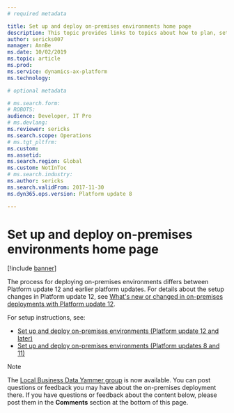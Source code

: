 ```yaml
---
# required metadata

title: Set up and deploy on-premises environments home page
description: This topic provides links to topics about how to plan, set up, and deploy an on-premises environment.
author: sericks007
manager: AnnBe
ms.date: 10/02/2019
ms.topic: article
ms.prod: 
ms.service: dynamics-ax-platform
ms.technology: 

# optional metadata

# ms.search.form: 
# ROBOTS: 
audience: Developer, IT Pro
# ms.devlang: 
ms.reviewer: sericks
ms.search.scope: Operations
# ms.tgt_pltfrm: 
ms.custom: 
ms.assetid: 
ms.search.region: Global
ms.custom: NotInToc
# ms.search.industry: 
ms.author: sericks
ms.search.validFrom: 2017-11-30 
ms.dyn365.ops.version: Platform update 8

---
```


# Set up and deploy on-premises environments home page

[!include [banner](../includes/banner.md)]

The process for deploying on-premises environments differs between Platform update 12 and earlier platform updates. For details about the setup changes in Platform update 12, see [What's new or changed in on-premises deployments with Platform update 12](../../fin-ops/get-started/whats-new-LBD-PU12-App72.md). 

For setup instructions, see: 
- [Set up and deploy on-premises environments (Platform update 12 and later)](setup-deploy-on-premises-pu12.md)
- [Set up and deploy on-premises environments (Platform updates 8 and 11)](setup-deploy-on-premises-pu8-pu11.md)


> [!NOTE]
> The [Local Business Data Yammer group](https://www.yammer.com/dynamicsaxfeedbackprograms/#/threads/inGroup?type=in_group&feedId=13595809&view=all) is now available. You can post questions or feedback you may have about the on-premises deployment there.
> If you have questions or feedback about the content below, please post them in the **Comments** section at the bottom of this page.
